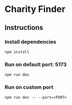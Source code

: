 # Charity Finder

## Instructions

### Install dependencies

```
npm install
```

### Run on default port: 5173

```
npm run dev
```

### Run on custom port

```
npm run dev -- --port=<PORT>
```
